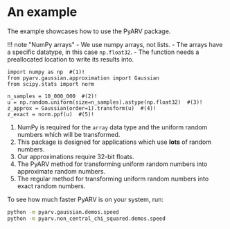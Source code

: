 # An example

The example showcases how to use the PyARV package.

!!! note "NumPy arrays"
    - We use numpy arrays, not lists. 
    - The arrays have a specific datatype, in this case `np.float32`.
    - The function needs a preallocated location to write its results into.

```{.python .annotate title="Example Gaussian transformation." hl_lines="7"}
import numpy as np  #(1)!
from pyarv.gaussian.approximation import Gaussian
from scipy.stats import norm

n_samples = 10_000_000  #(2)!
u = np.random.uniform(size=n_samples).astype(np.float32)  #(3)!
z_approx = Gaussian(order=1).transform(u)  #(4)!
z_exact = norm.ppf(u)  #(5)!
```

1.  NumPy is required for the `array` data type and the 
uniform random numbers which will be transformed.
2. This package is designed for applications which use **lots** 
of random numbers. 
3. Our approximations require 32-bit floats.
4. The PyARV method for transforming uniform random numbers
into approximate random numbers.
5. The regular method for transforming uniform random numbers
into exact random numbers.

To see how much faster PyARV is on your system, run:
```bash
python -m pyarv.gaussian.demos.speed
python -m pyarv.non_central_chi_squared.demos.speed
```